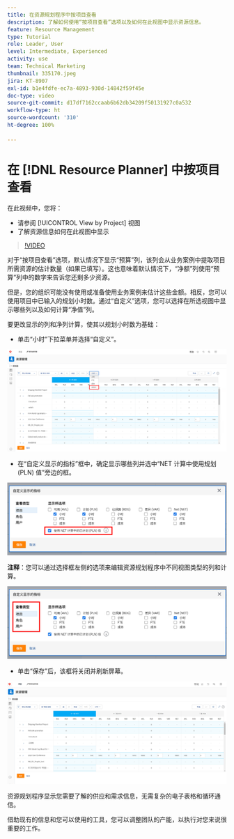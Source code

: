 ```yaml
---
title: 在资源规划程序中按项目查看
description: 了解如何使用“按项目查看”选项以及如何在此视图中显示资源信息。
feature: Resource Management
type: Tutorial
role: Leader, User
level: Intermediate, Experienced
activity: use
team: Technical Marketing
thumbnail: 335170.jpeg
jira: KT-8907
exl-id: b1e4fdfe-ec7a-4893-930d-14842f59f45e
doc-type: video
source-git-commit: d17df7162ccaab6b62db34209f50131927c0a532
workflow-type: ht
source-wordcount: '310'
ht-degree: 100%

---
```


# 在 [!DNL Resource Planner] 中按项目查看 

在此视频中，您将：

* 请参阅 [!UICONTROL View by Project] 视图
* 了解资源信息如何在此视图中显示

>[!VIDEO](https://video.tv.adobe.com/v/3420153/?quality=12&learn=on&enablevpops&captions=chi_hans)

对于“按项目查看”选项，默认情况下显示“预算”列，该列会从业务案例中提取项目所需资源的估计数量（如果已填写）。这也意味着默认情况下，“净额”列使用“预算”列中的数字来告诉您还剩多少资源。

但是，您的组织可能没有使用或准备使用业务案例来估计这些金额。相反，您可以使用项目中已输入的规划小时数。通过“自定义”选项，您可以选择在所选视图中显示哪些列以及如何计算“净值”列。

要更改显示的列和净列计算，使其以规划小时数为基础：

* 单击“小时”下拉菜单并选择“自定义”。

![自定义下拉菜单中的选项](assets/NetHours01.png)

* 在“自定义显示的指标”框中，确定显示哪些列并选中“NET 计算中使用规划 (PLN) 值”旁边的框。

![在 NET 计算选项中使用规划值](assets/NetHours02.png)

**注释**：您可以通过选择框左侧的选项来编辑资源规划程序中不同视图类型的列和计算。

![查看类型选项](assets/NetHours03.jpg)

* 单击“保存”后，该框将关闭并刷新屏幕。

![资源规划工具](assets/NetHours04.jpg)

资源规划程序显示您需要了解的供应和需求信息，无需复杂的电子表格和循环通信。

借助现有的信息和您可以使用的工具，您可以调整团队的产能，以执行对您来说很重要的工作。
